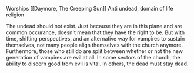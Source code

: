 Worships [[Daymore, The Creeping Sun]]
Anti undead, domain of life religion

The undead should not exist. Just because they are in this plane and are common occurance, doesn't mean that they have the right to be. But with time, shifting perspectives, and an alternative way for vampires to sustain themselves, not many people align themselves with the church anymore. Furthermore, those who still do are split between whether or not the new generation of vampires are evil at all. In some sectors of the church, the ability to discern good from evil is vital. In others, the dead must stay dead.